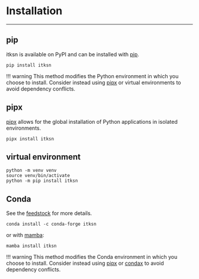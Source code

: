# Installation

---

## pip

itksn is available on PyPI and can be installed with [pip](https://pip.pypa.io).

```
pip install itksn
```

<!-- prettier-ignore -->
!!! warning
    This method modifies the Python environment in which you choose to install. Consider instead using [pipx](#pipx) or virtual environments to avoid dependency conflicts.

## pipx

[pipx](https://github.com/pypa/pipx) allows for the global installation of
Python applications in isolated environments.

```
pipx install itksn
```

## virtual environment

```
python -m venv venv
source venv/bin/activate
python -m pip install itksn
```

## Conda

See the [feedstock](https://github.com/conda-forge/itksn-feedstock) for more
details.

```
conda install -c conda-forge itksn
```

or with [mamba](https://github.com/mamba-org/mamba):

```
mamba install itksn
```

<!-- prettier-ignore -->
!!! warning
    This method modifies the Conda environment in which you choose to install. Consider instead using [pipx](#pipx) or [condax](https://github.com/mariusvniekerk/condax) to avoid dependency conflicts.
